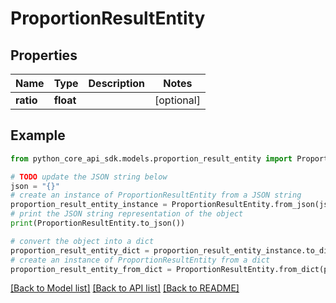 # ProportionResultEntity


## Properties

Name | Type | Description | Notes
------------ | ------------- | ------------- | -------------
**ratio** | **float** |  | [optional] 

## Example

```python
from python_core_api_sdk.models.proportion_result_entity import ProportionResultEntity

# TODO update the JSON string below
json = "{}"
# create an instance of ProportionResultEntity from a JSON string
proportion_result_entity_instance = ProportionResultEntity.from_json(json)
# print the JSON string representation of the object
print(ProportionResultEntity.to_json())

# convert the object into a dict
proportion_result_entity_dict = proportion_result_entity_instance.to_dict()
# create an instance of ProportionResultEntity from a dict
proportion_result_entity_from_dict = ProportionResultEntity.from_dict(proportion_result_entity_dict)
```
[[Back to Model list]](../README.md#documentation-for-models) [[Back to API list]](../README.md#documentation-for-api-endpoints) [[Back to README]](../README.md)


